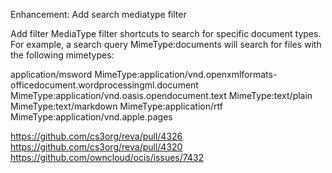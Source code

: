 Enhancement: Add search mediatype filter

Add filter MediaType filter shortcuts to search for specific document types.
For example, a search query MimeType:documents will search for files with the following mimetypes:

application/msword
MimeType:application/vnd.openxmlformats-officedocument.wordprocessingml.document
MimeType:application/vnd.oasis.opendocument.text
MimeType:text/plain
MimeType:text/markdown
MimeType:application/rtf
MimeType:application/vnd.apple.pages

https://github.com/cs3org/reva/pull/4326
https://github.com/cs3org/reva/pull/4320   
https://github.com/owncloud/ocis/issues/7432

